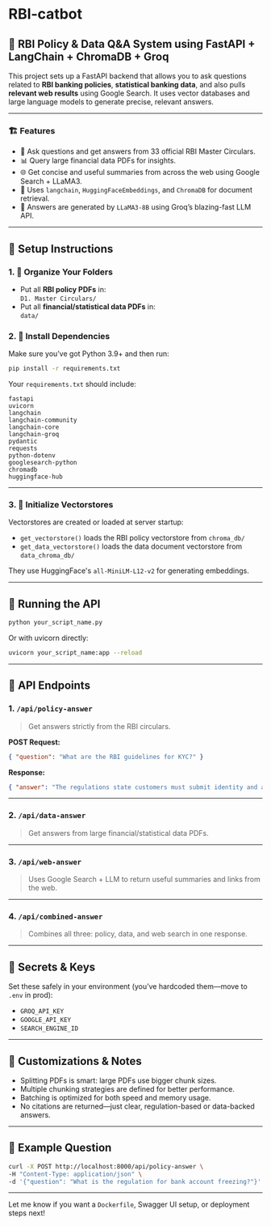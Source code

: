# RBI-catbot

## 🧠 RBI Policy & Data Q&A System using FastAPI + LangChain + ChromaDB + Groq

This project sets up a FastAPI backend that allows you to ask questions related to **RBI banking policies**, **statistical banking data**, and also pulls **relevant web results** using Google Search. It uses vector databases and large language models to generate precise, relevant answers.

---

### 🏗️ Features

- 💬 Ask questions and get answers from 33 official RBI Master Circulars.
- 📊 Query large financial data PDFs for insights.
- 🌐 Get concise and useful summaries from across the web using Google Search + LLaMA3.
- 🧠 Uses `langchain`, `HuggingFaceEmbeddings`, and `ChromaDB` for document retrieval.
- 🦙 Answers are generated by `LLaMA3-8B` using Groq’s blazing-fast LLM API.

---

## 🔧 Setup Instructions

### 1. 📁 Organize Your Folders
- Put all **RBI policy PDFs** in:  
  `D1. Master Circulars/`
- Put all **financial/statistical data PDFs** in:  
  `data/`

### 2. 💾 Install Dependencies
Make sure you’ve got Python 3.9+ and then run:

```bash
pip install -r requirements.txt
```

Your `requirements.txt` should include:
```text
fastapi
uvicorn
langchain
langchain-community
langchain-core
langchain-groq
pydantic
requests
python-dotenv
googlesearch-python
chromadb
huggingface-hub
```

---

### 3. 🧠 Initialize Vectorstores

Vectorstores are created or loaded at server startup:
- `get_vectorstore()` loads the RBI policy vectorstore from `chroma_db/`
- `get_data_vectorstore()` loads the data document vectorstore from `data_chroma_db/`

They use HuggingFace's `all-MiniLM-L12-v2` for generating embeddings.

---

## 🚀 Running the API

```bash
python your_script_name.py
```

Or with uvicorn directly:
```bash
uvicorn your_script_name:app --reload
```

---

## 🔌 API Endpoints

### 1. `/api/policy-answer`
> Get answers strictly from the RBI circulars.

**POST Request:**
```json
{ "question": "What are the RBI guidelines for KYC?" }
```

**Response:**
```json
{ "answer": "The regulations state customers must submit identity and address proof..." }
```

---

### 2. `/api/data-answer`
> Get answers from large financial/statistical data PDFs.

---

### 3. `/api/web-answer`
> Uses Google Search + LLM to return useful summaries and links from the web.

---

### 4. `/api/combined-answer`
> Combines all three: policy, data, and web search in one response.

---

## 🔐 Secrets & Keys
Set these safely in your environment (you’ve hardcoded them—move to `.env` in prod):

- `GROQ_API_KEY`  
- `GOOGLE_API_KEY`  
- `SEARCH_ENGINE_ID`

---

## 🧪 Customizations & Notes

- Splitting PDFs is smart: large PDFs use bigger chunk sizes.
- Multiple chunking strategies are defined for better performance.
- Batching is optimized for both speed and memory usage.
- No citations are returned—just clear, regulation-based or data-backed answers.

---

## 💬 Example Question

```bash
curl -X POST http://localhost:8000/api/policy-answer \
-H "Content-Type: application/json" \
-d '{"question": "What is the regulation for bank account freezing?"}'
```

---

Let me know if you want a `Dockerfile`, Swagger UI setup, or deployment steps next!
